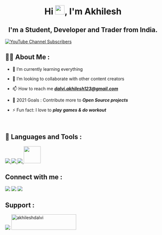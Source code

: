 <h1 align="center">Hi <img src="https://raw.githubusercontent.com/MartinHeinz/MartinHeinz/master/wave.gif" width="30px">, I'm Akhilesh</h1>
<h2 align="center">I'm a Student, Developer and Trader from India.</h2>

[![YouTube Channel Subscribers](https://img.shields.io/youtube/channel/subscribers/UCyWHXkzhHyX0M3hZBFu4RmA?label=SUBSCRIBE%20Akhilesh%20Dalvi&style=for-the-badge)](https://www.youtube.com/channel/UCyWHXkzhHyX0M3hZBFu4RmA?sub_confirmation=1)

## 🙋‍♂️ About Me :
  
- 🌱 I’m currently learning everything 
  
- 👯 I’m looking to collaborate with other content creators
  
- 📫 How to reach me _**dalvi.akhilesh123@gmail.com**_
  
- 🥅 2021 Goals : Contribute more to _**Open Source projects**_
  
- ⚡ Fun fact: I love to _**play games & do workout**_

<br />

## 🚀 Languages and Tools :

<a align="left" href="https://code.visualstudio.com/" target="_blank"> <img src="https://img.icons8.com/color/48/000000/visual-studio-code-2019.png"/> </a>
<a align="left" href="https://www.python.org" target="_blank"> <img src="https://img.icons8.com/color/48/000000/python.png"/> </a>
<a align="left" href="https://www.cprogramming.com/" target="_blank"> <img src="https://img.icons8.com/color/48/000000/c-programming.png"/> </a>
<a align="left" href="https://www.tradingview.com/pine-script-docs/en/v4/Introduction.html" target="_blank"> <img width="55px" src="https://www.tradingview.com/pine-script-docs/en/v3/_images/Pine_Script_logo_text.png"/> </a>
<br />

## Connect with me :

<p align="left">
<a href = "https://www.linkedin.com/in/akhilesh-dalvi-04abb5189/"><img src="https://img.icons8.com/fluent/48/000000/linkedin.png"/></a>
<a href = "https://twitter.com/intent/follow?original_referer=https://github.com/GamingTuBer09&screen_name=GamingTuBer09"><img src="https://img.icons8.com/fluent/48/000000/twitter.png"/></a>
<a href = "https://www.youtube.com/channel/UCyWHXkzhHyX0M3hZBFu4RmA?sub_confirmation=1"><img src="https://img.icons8.com/color/48/000000/youtube-play.png"/></a>
</p>

## Support :

<p align="">
<a href = "https://www.patreon.com/akhileshdalvi"><img src="https://img.icons8.com/color/48/000000/patreon.png"/></a>
<a href="https://www.buymeacoffee.com/akhileshdalvi"> <img src="https://cdn.buymeacoffee.com/buttons/v2/default-yellow.png" height="50" width="210" alt="akhileshdalvi" /></a>
</p>

[twitter]: https://twitter.com/GamingTuBer09
[youtube]: https://www.youtube.com/channel/UCyWHXkzhHyX0M3hZBFu4RmA?sub_confirmation=1
[linkedin]: https://www.linkedin.com/in/akhilesh-dalvi-04abb5189/

